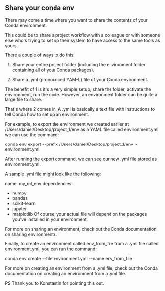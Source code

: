 ## Share your conda env

There may come a time where you want to share the contents of your Conda environment.

This could be to share a project workflow with a colleague or with someone else who's trying to set up their system to have access to the same tools as yours.

There a couple of ways to do this:

1. Share your entire project folder (including the environment folder containing all of your Conda packages).

2. Share a .yml (pronounced YAM-L) file of your Conda environment.

The benefit of 1 is it's a very simple setup, share the folder, activate the environment, run the code. However, an environment folder can be quite a large file to share.

That's where 2 comes in. A .yml is basically a text file with instructions to tell Conda how to set up an environment.

For example, to export the environment we created earlier at /Users/daniel/Desktop/project_1/env as a YAML file called environment.yml we can use the command:

conda env export --prefix /Users/daniel/Desktop/project_1/env > environment.yml

After running the export command, we can see our new .yml file stored as environment.yml.

A sample .yml file might look like the following:

name: my_ml_env
dependencies:
  - numpy
  - pandas
  - scikit-learn
  - jupyter
  - matplotlib
Of course, your actual file will depend on the packages you've installed in your environment.

For more on sharing an environment, check out the Conda documentation on sharing environments.

Finally, to create an environment called env_from_file from a .yml file called environment.yml, you can run the command:

conda env create --file environment.yml --name env_from_file

For more on creating an environment from a .yml file, check out the Conda documentation on creating an environment from a .yml file.



PS Thank you to Konstantin for pointing this out.